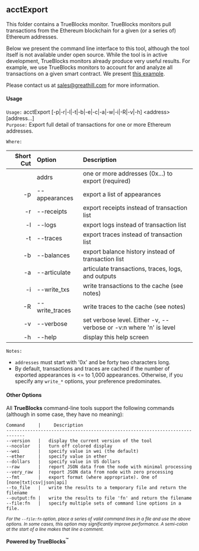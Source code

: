 ## acctExport

This folder contains a TrueBlocks monitor. TrueBlocks monitors pull transactions from the Ethereum blockchain for a given (or a series of) Ethereum addresses.

Below we present the command line interface to this tool, although the tool itself is not available under open source. While the tool is in active development, TrueBlocks monitors already produce very useful results. For example, we use TrueBlocks monitors to account for and analyze all transactions on a given smart contract. We present [this example](http://dao.quickblocks.io).

Please contact us at [sales@greathill.com](mailto:sales@greathill.com) for more information.

#### Usage

`Usage:` acctExport [-p|-r|-l|-t|-b|-e|-c|-a|-w|-i|-R|-v|-h] &lt;address&gt; [address...]  
`Purpose:` Export full detail of transactions for one or more Ethereum addresses.

`Where:`

| Short Cut | Option         | Description                                                        |
| --------: | :------------- | :----------------------------------------------------------------- |
|           | addrs          | one or more addresses (0x...) to export (required)                 |
|        -p | --appearances  | export a list of appearances                                       |
|        -r | --receipts     | export receipts instead of transaction list                        |
|        -l | --logs         | export logs instead of transaction list                            |
|        -t | --traces       | export traces instead of transaction list                          |
|        -b | --balances     | export balance history instead of transaction list                 |
|        -a | --articulate   | articulate transactions, traces, logs, and outputs                 |
|        -i | --write_txs    | write transactions to the cache (see notes)                        |
|        -R | --write_traces | write traces to the cache (see notes)                              |
|        -v | --verbose      | set verbose level. Either -v, --verbose or -v:n where 'n' is level |
|        -h | --help         | display this help screen                                           |

`Notes:`

- `addresses` must start with '0x' and be forty two characters long.
- By default, transactions and traces are cached if the number of exported
  appearances is <= to 1,000 appearances. Otherwise, if you specify any `write_*` options,
  your preference predominates.

#### Other Options

All **TrueBlocks** command-line tools support the following commands (although in some case, they have no meaning):

    Command     |     Description
    -----------------------------------------------------------------------------
    --version   |   display the current version of the tool
    --nocolor   |   turn off colored display
    --wei       |   specify value in wei (the default)
    --ether     |   specify value in ether
    --dollars   |   specify value in US dollars
    --raw       |   report JSON data from the node with minimal processing
    --very_raw  |   report JSON data from node with zero processing
    --fmt       |   export format (where appropriate). One of [none|txt|csv|json|api]
    --to_file   |   write the results to a temporary file and return the filename
    --output:fn |   write the results to file 'fn' and return the filename
    --file:fn   |   specify multiple sets of command line options in a file.

<small>*For the `--file:fn` option, place a series of valid command lines in a file and use the above options. In some cases, this option may significantly improve performance. A semi-colon at the start of a line makes that line a comment.*</small>

**Powered by TrueBlocks<sup>&trade;</sup>**
